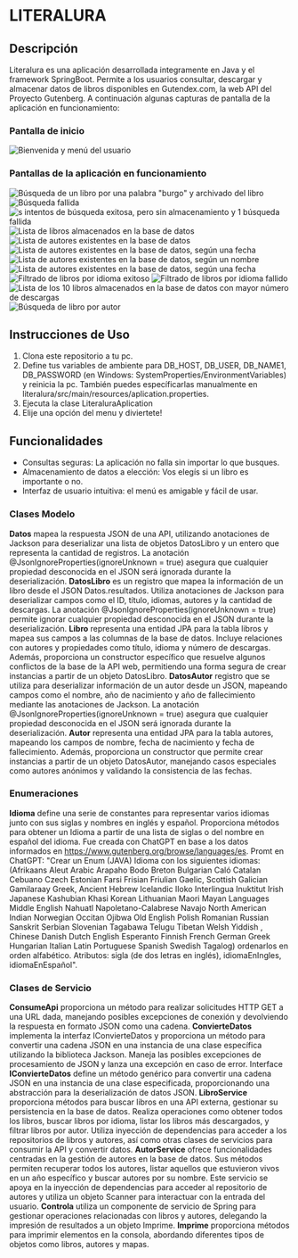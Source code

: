 # LITERALURA

## Descripción
Literalura es una aplicación desarrollada integramente en Java y el framework SpringBoot.
Permite a los usuarios consultar, descargar y almacenar datos de libros disponibles en Gutendex.com, la web API del Proyecto Gutenberg.
A continuación algunas capturas de pantalla de la aplicación en funcionamiento:
### Pantalla de inicio
![Bienvenida y menú del usuario](./imagen/Screenshot_0.jpg)
### Pantallas de la aplicación en funcionamiento
![Búsqueda de un libro por una palabra "burgo" y archivado del libro](./imagen/Screenshot_1a.jpg)
![Búsqueda fallida](./imagen/Screenshot_1b.jpg)
![s intentos de búsqueda exitosa, pero sin almacenamiento y 1 búsqueda fallida](./imagen/Screenshot_1c.jpg)
![Lista de libros almacenados en la base de datos](./imagen/Screenshot_2.jpg)
![Lista de autores existentes en la base de datos](./imagen/Screenshot_3.jpg)
![Lista de autores existentes en la base de datos, según una fecha](./imagen/Screenshot_4.jpg)
![Lista de autores existentes en la base de datos, según un nombre](./imagen/Screenshot_5.jpg)
![Lista de autores existentes en la base de datos, según una fecha](./imagen/Screenshot_4.jpg)
![Filtrado de libros por idioma exitoso](./imagen/Screenshot_6a.jpg)
![Filtrado de libros por idioma fallido](./imagen/Screenshot_6b.jpg)
![Lista de los 10 libros almacenados en la base de datos con mayor número de descargas](./imagen/Screenshot_7.jpg)
![Búsqueda de libro por autor](./imagen/Screenshot_8.jpg)

## Instrucciones de Uso
1. Clona este repositorio a tu pc.
2. Define tus variables de ambiente para DB_HOST, DB_USER, DB_NAME1, DB_PASSWORD (en Windows: SystemProperties/EnvironmentVariables) y reinicia la pc.
También puedes específicarlas manualmente en literalura/src/main/resources/aplication.properties.
3. Ejecuta la clase LiteraluraAplication
4. Elije una opción del menu y diviertete!

## Funcionalidades
- Consultas seguras: La aplicación no falla sin importar lo que busques.
- Almacenamiento de datos a elección: Vos elegís si un libro es importante o no.
- Interfaz de usuario intuitiva: el menú es amigable y fácil de usar.

### Clases Modelo
**Datos** mapea la respuesta JSON de una API, utilizando anotaciones de Jackson para deserializar una lista de objetos DatosLibro y un entero que representa la cantidad de registros. 
La anotación @JsonIgnoreProperties(ignoreUnknown = true) asegura que cualquier propiedad desconocida en el JSON será ignorada durante la deserialización.
**DatosLibro** es un registro que mapea la información de un libro desde el JSON Datos.resultados. 
Utiliza anotaciones de Jackson para deserializar campos como el ID, título, idiomas, autores y la cantidad de descargas. 
La anotación @JsonIgnoreProperties(ignoreUnknown = true) permite ignorar cualquier propiedad desconocida en el JSON durante la deserialización.
**Libro** representa una entidad JPA para la tabla libros y mapea sus campos a las columnas de la base de datos. 
Incluye relaciones con autores y propiedades como título, idioma y número de descargas. 
Además, proporciona un constructor específico que resuelve algunos conflictos de la base de la API web, permitiendo una forma segura de crear instancias a partir de un objeto DatosLibro.
**DatosAutor** registro que se utiliza para deserializar información de un autor desde un JSON, mapeando campos como el nombre, año de nacimiento y año de fallecimiento mediante las anotaciones de Jackson.
La anotación @JsonIgnoreProperties(ignoreUnknown = true) asegura que cualquier propiedad desconocida en el JSON será ignorada durante la deserialización.
**Autor** representa una entidad JPA para la tabla autores, mapeando los campos de nombre, fecha de nacimiento y fecha de fallecimiento. 
Además, proporciona un constructor que permite crear instancias a partir de un objeto DatosAutor, manejando casos especiales como autores anónimos y validando la consistencia de las fechas.

### Enumeraciones
**Idioma** define una serie de constantes para representar varios idiomas junto con sus siglas y nombres en inglés y español.
Proporciona métodos para obtener un Idioma a partir de una lista de siglas o del nombre en español del idioma.
Fue creada con ChatGPT en base a los datos informados en https://www.gutenberg.org/browse/languages/es.
Promt en ChatGPT: "Crear un Enum (JAVA)  Idioma con los siguientes idiomas: (Afrikaans  Aleut  Arabic  Arapaho  Bodo  Breton  Bulgarian  Caló  Catalan  Cebuano  Czech  Estonian  Farsi  Frisian  Friulian  Gaelic, Scottish  Galician  Gamilaraay  Greek, Ancient  Hebrew  Icelandic  Iloko  Interlingua  Inuktitut  Irish  Japanese  Kashubian  Khasi  Korean  Lithuanian  Maori  Mayan Languages  Middle English  Nahuatl  Napoletano-Calabrese  Navajo  North American Indian  Norwegian  Occitan  Ojibwa  Old English  Polish  Romanian  Russian  Sanskrit  Serbian  Slovenian  Tagabawa  Telugu  Tibetan  Welsh  Yiddish ,  Chinese  Danish  Dutch  English  Esperanto  Finnish  French  German  Greek  Hungarian  Italian  Latin  Portuguese  Spanish  Swedish  Tagalog) 
ordenarlos en orden alfabético. Atributos: sigla (de dos letras en inglés), idiomaEnIngles, idiomaEnEspañol".


### Clases de Servicio
**ConsumeApi** proporciona un método para realizar solicitudes HTTP GET a una URL dada, manejando posibles excepciones de conexión y devolviendo la respuesta en formato JSON como una cadena.
**ConvierteDatos**  implementa la interfaz IConvierteDatos y proporciona un método para convertir una cadena JSON en una instancia de una clase específica utilizando la biblioteca Jackson. 
Maneja las posibles excepciones de procesamiento de JSON y lanza una excepción en caso de error.
Interface **IConvierteDatos** define un método genérico para convertir una cadena JSON en una instancia de una clase especificada, proporcionando una abstracción para la deserialización de datos JSON.
**LibroService** proporciona métodos para buscar libros en una API externa, gestionar su persistencia en la base de datos. 
Realiza operaciones como obtener todos los libros, buscar libros por idioma, listar los libros más descargados, y filtrar libros por autor. 
Utiliza inyección de dependencias para acceder a los repositorios de libros y autores, así como otras clases de servicios para consumir la API y convertir datos.
**AutorService**  ofrece funcionalidades centradas en la gestión de autores en la base de datos. 
Sus métodos permiten recuperar todos los autores, listar aquellos que estuvieron vivos en un año específico y buscar autores por su nombre. 
Este servicio se apoya en la inyección de dependencias para acceder al repositorio de autores y utiliza un objeto Scanner para interactuar con la entrada del usuario.
**Controla** utiliza un componente de servicio de Spring para gestionar operaciones relacionadas con libros y autores, delegando la impresión de resultados a un objeto Imprime.
**Imprime** proporciona métodos para imprimir elementos en la consola, abordando diferentes tipos de objetos como libros, autores y mapas.


